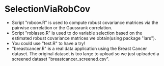 # SelectionViaRobCov

- Script "robcov.R" is used to compute robust covariance matrices via the pairwise correlation or the Gaussrank correlation.
- Script "roblasso.R" is used to do variable selection based on the estimated robust covariance matrices we obtain(using package "lars").
- You could use "test.R" to have a try!
- "breastcancer.R" is a real data application using the Breast Cancer dataset. The original dataset is too large to upload so we just uploaded a screened dataset "breastcancer_screened.csv".

